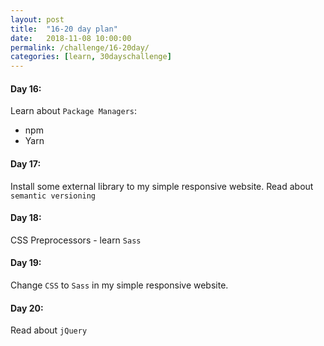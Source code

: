 ```yaml
---
layout: post
title:  "16-20 day plan"
date:   2018-11-08 10:00:00
permalink: /challenge/16-20day/
categories: [learn, 30dayschallenge]
---
```


#### Day 16:

Learn about `Package Managers`:
- npm
- Yarn

#### Day 17:

Install some external library to my simple responsive website.
Read about `semantic versioning`

#### Day 18:

CSS Preprocessors - learn `Sass`

#### Day 19:

Change `CSS` to `Sass` in my simple responsive website.

#### Day 20:

Read about `jQuery`